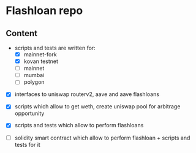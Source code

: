 # Flashloan repo
## Content
- scripts and tests are written for:
  - [x] mainnet-fork 
  - [x] kovan testnet
  - [ ] mainnet
  - [ ] mumbai
  - [ ] polygon
- [x] interfaces to uniswap routerv2, aave and aave flashloans
- [x] scripts which allow to get weth, create uniswap pool for arbitrage opportunity
- [x] scripts and tests which allow to perform flashloans
- [ ] solidity smart contract which allow to perform flashloan + scripts and tests for it


